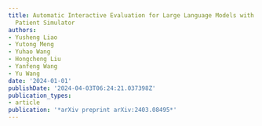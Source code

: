 ```yaml
---
title: Automatic Interactive Evaluation for Large Language Models with State Aware
  Patient Simulator
authors:
- Yusheng Liao
- Yutong Meng
- Yuhao Wang
- Hongcheng Liu
- Yanfeng Wang
- Yu Wang
date: '2024-01-01'
publishDate: '2024-04-03T06:24:21.037398Z'
publication_types:
- article
publication: '*arXiv preprint arXiv:2403.08495*'
---
```

